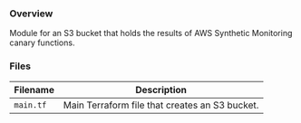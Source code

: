 ### Overview

Module for an S3 bucket that holds the results of AWS Synthetic Monitoring canary functions.

### Files

| Filename            | Description                                                        |
|---------------------|--------------------------------------------------------------------|
| `main.tf`           | Main Terraform file that creates an S3 bucket.                     |
